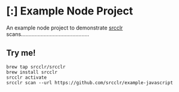 # [:] Example Node Project

An example node project to demonstrate [srcclr](https://www.srcclr.com) scans.............................................

## Try me!

```
brew tap srcclr/srcclr
brew install srcclr
srcclr activate
srcclr scan --url https://github.com/srcclr/example-javascript
```
